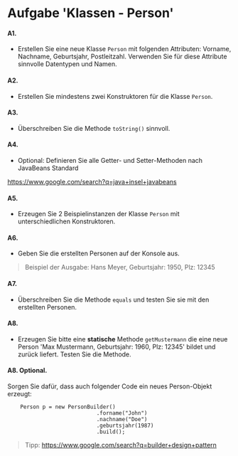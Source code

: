 # Aufgabe 'Klassen - Person'

#### A1.
- Erstellen Sie eine neue Klasse `Person` mit folgenden Attributen: Vorname, Nachname, Geburtsjahr, Postleitzahl. Verwenden Sie für diese Attribute sinnvolle Datentypen und Namen.

#### A2.
- Erstellen Sie mindestens zwei Konstruktoren für die Klasse `Person`.

#### A3.
- Überschreiben Sie die Methode `toString()` sinnvoll.

#### A4.
- Optional: Definieren Sie alle Getter- und Setter-Methoden nach JavaBeans Standard 

<https://www.google.com/search?q=java+insel+javabeans>

#### A5.
- Erzeugen Sie 2 Beispielinstanzen der Klasse `Person` mit unterschiedlichen Konstruktoren.

#### A6.
- Geben Sie die erstellten Personen auf der Konsole aus. 

> Beispiel der Ausgabe: Hans Meyer, Geburtsjahr: 1950, Plz: 12345

#### A7.
- Überschreiben Sie die Methode `equals` und testen Sie sie mit den erstellten Personen.


#### A8.
- Erzeugen Sie bitte eine __statische__ Methode `getMustermann` die eine neue Person 'Max Mustermann, Geburtsjahr: 1960, Plz: 12345' bildet und zurück liefert. Testen Sie die Methode.

#### A8. Optional.

Sorgen Sie dafür, dass auch folgender Code ein neues Person-Objekt erzeugt:


		Person p = new PersonBuilder()
								.forname("John")
								.nachname("Doe")
								.geburtsjahr(1987)
								.build();


> Tipp: <https://www.google.com/search?q=builder+design+pattern>
